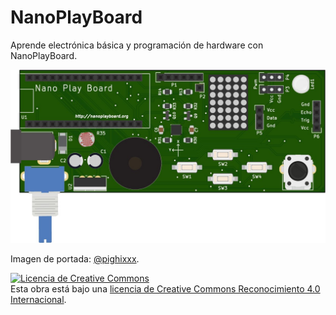 # NanoPlayBoard

Aprende electrónica básica y programación de hardware con NanoPlayBoard.

![](images/nanoplayboard.jpg)

Imagen de portada: [@pighixxx](https://twitter.com/pighixxx).


<a rel="license" href="http://creativecommons.org/licenses/by/4.0/"><img alt="Licencia de Creative Commons" style="border-width:0" src="https://i.creativecommons.org/l/by/4.0/88x31.png" /></a><br />Esta obra está bajo una <a rel="license" href="http://creativecommons.org/licenses/by/4.0/">licencia de Creative Commons Reconocimiento 4.0 Internacional</a>.